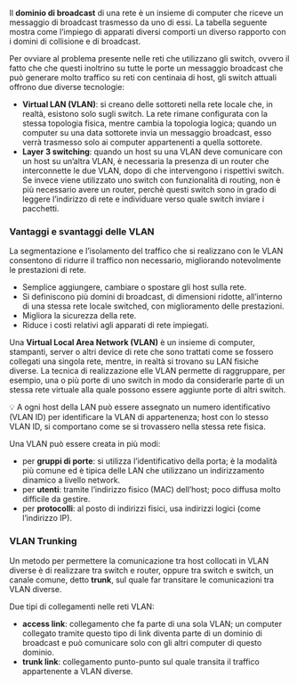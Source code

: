 Il **dominio di broadcast** di una rete è un insieme di computer che riceve un messaggio di broadcast trasmesso da uno di essi. La tabella seguente mostra come l’impiego di apparati diversi comporti un diverso rapporto con i domini di collisione e di broadcast.



Per ovviare al problema presente nelle reti che utilizzano gli switch, ovvero il fatto che che questi inoltrino su tutte le porte un messaggio broadcast che può generare molto traffico su reti con centinaia di host, gli switch attuali offrono due diverse tecnologie:

- **Virtual LAN (VLAN)**: si creano delle sottoreti nella rete locale che, in realtà, esistono solo sugli switch. La rete rimane configurata con la stessa topologia fisica, mentre cambia la topologia logica; quando un computer su una data sottorete invia un messaggio broadcast, esso verrà trasmesso solo ai computer appartenenti a quella sottorete.
- **Layer 3 switching**: quando un host su una VLAN deve comunicare con un host su un’altra VLAN, è necessaria la presenza di un router che interconnette le due VLAN, dopo di che intervengono i rispettivi switch. Se invece viene utilizzato uno switch con funzionalità di routing, non è più necessario avere un router, perchè questi switch sono in grado di leggere l’indirizzo di rete e individuare verso quale switch inviare i pacchetti.

### Vantaggi e svantaggi delle VLAN

La segmentazione e l’isolamento del traffico che si realizzano con le VLAN consentono di ridurre il traffico non necessario, migliorando notevolmente le prestazioni di rete.

- Semplice aggiungere, cambiare o spostare gli host sulla rete.
- Si definiscono più domini di broadcast, di dimensioni ridotte, all’interno di una stessa rete locale switched, con miglioramento delle prestazioni.
- Migliora la sicurezza della rete.
- Riduce i costi relativi agli apparati di rete impiegati.

Una **Virtual Local Area Network (VLAN)** è un insieme di computer, stampanti, server o altri device di rete che sono trattati come se fossero collegati una singola rete, mentre, in realtà si trovano su LAN fisiche diverse. La tecnica di realizzazione elle VLAN permette di raggruppare, per esempio, una o più porte di uno switch in modo da considerarle parte di un stessa rete virtuale alla quale possono essere aggiunte porte di altri switch.

<aside> 💡 A ogni host della LAN può essere assegnato un numero identificativo (VLAN ID) per identificare la VLAN di appartenenza; host con lo stesso VLAN ID, si comportano come se si trovassero nella stessa rete fisica.

</aside>

Una VLAN può essere creata in più modi:

- per **gruppi di porte**: si utilizza l’identificativo della porta; è la modalità più comune ed è tipica delle LAN che utilizzano un indirizzamento dinamico a livello network.
- per **utenti**: tramite l’indirizzo fisico (MAC) dell’host; poco diffusa molto difficile da gestire.
- per **protocolli**: al posto di indirizzi fisici, usa indirizzi logici (come l’indirizzo IP).



### VLAN Trunking

Un metodo per permettere la comunicazione tra host collocati in VLAN diverse è di realizzare tra switch e router, oppure tra switch e switch, un canale comune, detto **trunk**, sul quale far transitare le comunicazioni tra VLAN diverse.

Due tipi di collegamenti nelle reti VLAN:

- **access link**: collegamento che fa parte di una sola VLAN; un computer collegato tramite questo tipo di link diventa parte di un dominio di broadcast e può comunicare solo con gli altri computer di questo dominio.
- **trunk link**: collegamento punto-punto sul quale transita il traffico appartenente a VLAN diverse.


